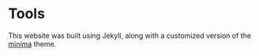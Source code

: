 # Tools
This website was built using Jekyll, along with a customized version of
the [minima](https://github.com/jekyll/minima/) theme.
